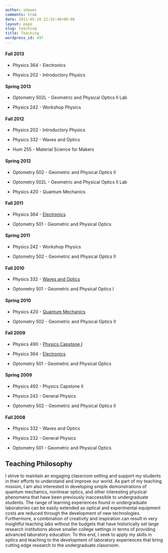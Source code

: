 ```yaml
---
author: adawes
comments: true
date: 2011-05-10 22:54:40+00:00
layout: page
slug: teaching
title: Teaching
wordpress_id: 497
---
```





#### Fall 2013





	
  * Physics 364 - Electronics

	
  * Physics 202 - Introductory Physics




#### Spring 2013





	
  * Optometry 502L - Geometric and Physical Optics II Lab

	
  * Physics 242 - Workshop Physics




#### Fall 2012





	
  * Physics 202 - Introductory Physics

	
  * Physics 332 - Waves and Optics

	
  * Hum 255 - Material Science for Makers




#### Spring 2012





	
  * Optometry 502 - Geometric and Physical Optics II

	
  * Optometry 502L - Geometric and Physical Optics II Lab

	
  * Physics 420 - Quantum Mechanics




#### Fall 2011





	
  * Physics 364 - [Electronics](http://newton.ns.pacificu.edu/%7Edawes/courses/364/)

	
  * Optometry 501 - Geometric and Physical Optics




#### Spring 2011





	
  * Physics 242 - Workshop Physics

	
  * Optometry 502 - Geometric and Physical Optics II




#### Fall 2010





	
  * Physics 332 - [Waves and Optics](http://newton.ns.pacificu.edu/%7Edawes/courses/332/)

	
  * Optometry 501 - Geometric and Physical Optics I




#### Spring 2010





	
  * Physics 420 - [Quantum Mechanics](http://newton.ns.pacificu.edu/%7Edawes/courses/420/)

	
  * Optometry 502 - Geometric and Physical Optics II




#### Fall 2009





	
  * Physics 490 - [Physics Capstone I](http://newton.ns.pacificu.edu/%7Edawes/courses/490/)

	
  * Physics 364 - [Electronics](http://newton.ns.pacificu.edu/%7Edawes/courses/364/)

	
  * Optometry 501 - Geometric and Physical Optics




#### Spring 2009





	
  * Physics 492 - Physics Capstone II

	
  * Physics 242 - General Physics

	
  * Optometry 502 - Geometric and Physical Optics II




#### Fall 2008





	
  * Physics 332 - Waves and Optics

	
  * Physics 232 - General Physics

	
  * Optometry 501 - Geometric and Physical Optics










## Teaching Philosophy


I strive to maintain an engaging classroom setting and support my students in their efforts to understand and improve our world. As part of my teaching mission, I am also interested in developing simple demonstrations of quantum mechanics, nonlinear optics, and other interesting physical phenomena that have been previously inaccessible to undergraduate students. The range of learning experiences found in undergraduate laboratories can be easily extended as optical and experimental equipment costs are reduced through the development of new technologies. Furthermore, a combination of creativity and inspiration can result in very insightful teaching labs without the budgets that have historically set large research institutions above smaller college settings in terms of providing advanced laboratory education. To this end, I seek to apply my skills in optics and teaching to the development of laboratory experiences that bring cutting edge research to the undergraduate classroom.


